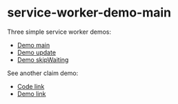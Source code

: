 # service-worker-demo-main

Three simple service worker demos:

- [Demo main](https://huxinsen.github.io/service-worker-demo-main/)
- [Demo update](https://huxinsen.github.io/service-worker-demo-main/v2)
- [Demo skipWaiting](https://huxinsen.github.io/service-worker-demo-main/v3)

See another claim demo:

- [Code link](https://github.com/huxinsen/service-worker-demo-claimed)
- [Demo link](https://huxinsen.github.io/service-worker-demo-claimed/)
